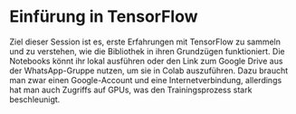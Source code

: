 # Einfürung in TensorFlow
Ziel dieser Session ist es, erste Erfahrungen mit TensorFlow zu sammeln und zu verstehen, wie die Bibliothek in ihren Grundzügen funktioniert. Die Notebooks könnt ihr lokal ausführen oder den Link zum Google Drive aus der WhatsApp-Gruppe nutzen, um sie in Colab auszuführen. Dazu braucht man zwar einen Google-Account und eine Internetverbindung, allerdings hat man auch Zugriffs auf GPUs, was den Trainingsprozess stark beschleunigt. 
